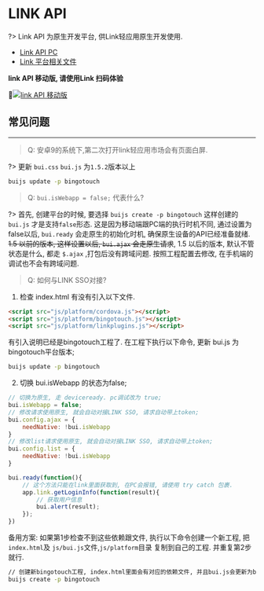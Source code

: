 # LINK API

?> Link API 为原生开发平台, 供Link轻应用原生开发使用.

* [Link API PC](http://docs.bingocloud.cn/btapi/) 
* [Link 平台相关文件](https://github.com/bingo-oss/mobile-btjsapi/) 

**link API 移动版, 请使用Link 扫码体验**

<a href="http://docs.bingocloud.cn/btapi-demo/index.html#main" target="_blank"><img src="http://www.easybui.com/static/images/qrcode-bt-api.png" alt="link API 移动版"/></a>


## 常见问题
---

> Q: 安卓9的系统下,第二次打开link轻应用市场会有页面白屏.

?> 更新 `bui.css` `bui.js` 为`1.5.2`版本以上
```bash
buijs update -p bingotouch
```

> Q: `bui.isWebapp = false;` 代表什么?

?> 首先, 创建平台的时候, 要选择 `buijs create -p bingotouch` 这样创建的 `bui.js` 才是支持`false`形态. 这是因为移动端跟PC端的执行时机不同, 通过设置为false以后, `bui.ready` 会走原生的初始化时机, 确保原生设备的API已经准备就绪. <del>1.5 以前的版本, 这样设置以后, `bui.ajax` 会走原生请求</del>, 1.5 以后的版本, 默认不管状态是什么, 都走 `$.ajax` ,打包后没有跨域问题. 按照工程配置去修改, 在手机端的调试也不会有跨域问题.  

> Q: 如何与LINK SSO对接? 


1. 检查 index.html 有没有引入以下文件. 

```html
<script src="js/platform/cordova.js"></script>
<script src="js/platform/bingotouch.js"></script>
<script src="js/platform/linkplugins.js"></script>
```

有引入说明已经是bingotouch工程了. 在工程下执行以下命令, 更新 bui.js 为bingotouch平台版本;
```bash
buijs update -p bingotouch
```

2. 切换 bui.isWebapp 的状态为false;

```js
// 切换为原生, 走 deviceready. pc调试改为 true;
bui.isWebapp = false;
// 修改请求使用原生, 就会自动对接LINK SSO, 请求自动带上token;
bui.config.ajax = {
    needNative: !bui.isWebapp
}
// 修改list请求使用原生, 就会自动对接LINK SSO, 请求自动带上token;
bui.config.list = {
    needNative: !bui.isWebapp
}

bui.ready(function(){
    // 这个方法只能在link里面获取到, 在PC会报错, 请使用 try catch 包裹.
    app.link.getLoginInfo(function(result){
        // 获取用户信息
        bui.alert(result);
    });
})
```

备用方案: 如果第1步检查不到这些依赖跟文件, 执行以下命令创建一个新工程, 把 `index.html`及 `js/bui.js`文件,`js/platform`目录 复制到自己的工程. 并重复第2步就行. 

```bash
// 创建新bingotouch工程, index.html里面会有对应的依赖文件, 并且bui.js会更新为bingotouch平台版本, 复制到你的工程下.
buijs create -p bingotouch
```